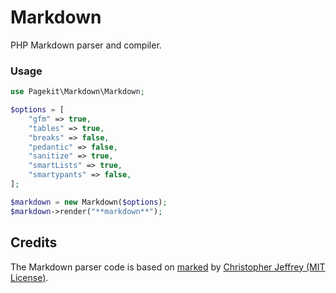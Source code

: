 # Markdown

PHP Markdown parser and compiler.

### Usage

```php
use Pagekit\Markdown\Markdown;

$options = [
    "gfm" => true,
    "tables" => true,
    "breaks" => false,
    "pedantic" => false,
    "sanitize" => true,
    "smartLists" => true,
    "smartypants" => false,
];

$markdown = new Markdown($options);
$markdown->render("**markdown**");
```

## Credits

The Markdown parser code is based on [marked](https://github.com/chjj/marked) by [Christopher Jeffrey (MIT License)](https://github.com/chjj/marked/blob/master/LICENSE).
